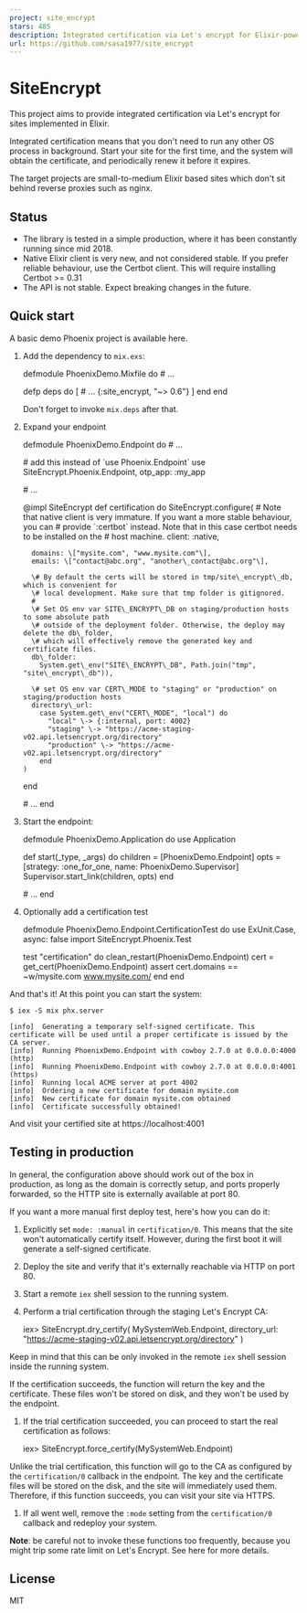 ```yaml
---
project: site_encrypt
stars: 485
description: Integrated certification via Let's encrypt for Elixir-powered sites 
url: https://github.com/sasa1977/site_encrypt
---
```


SiteEncrypt
===========

This project aims to provide integrated certification via Let's encrypt for sites implemented in Elixir.

Integrated certification means that you don't need to run any other OS process in background. Start your site for the first time, and the system will obtain the certificate, and periodically renew it before it expires.

The target projects are small-to-medium Elixir based sites which don't sit behind reverse proxies such as nginx.

Status
------

-   The library is tested in a simple production, where it has been constantly running since mid 2018.
-   Native Elixir client is very new, and not considered stable. If you prefer reliable behaviour, use the Certbot client. This will require installing Certbot >= 0.31
-   The API is not stable. Expect breaking changes in the future.

Quick start
-----------

A basic demo Phoenix project is available here.

1.  Add the dependency to `mix.exs`:
    
    defmodule PhoenixDemo.Mixfile do
      \# ...
    
      defp deps do
        \[
          \# ...
          {:site\_encrypt, "~> 0.6"}
        \]
      end
    end
    
    Don't forget to invoke `mix.deps` after that.
    
2.  Expand your endpoint
    
    defmodule PhoenixDemo.Endpoint do
      \# ...
    
      \# add this instead of \`use Phoenix.Endpoint\`
      use SiteEncrypt.Phoenix.Endpoint, otp\_app: :my\_app
    
      \# ...
    
      @impl SiteEncrypt
      def certification do
        SiteEncrypt.configure(
          \# Note that native client is very immature. If you want a more stable behaviour, you can
          \# provide \`:certbot\` instead. Note that in this case certbot needs to be installed on the
          \# host machine.
          client: :native,
    
          domains: \["mysite.com", "www.mysite.com"\],
          emails: \["contact@abc.org", "another\_contact@abc.org"\],
    
          \# By default the certs will be stored in tmp/site\_encrypt\_db, which is convenient for
          \# local development. Make sure that tmp folder is gitignored.
          #
          \# Set OS env var SITE\_ENCRYPT\_DB on staging/production hosts to some absolute path
          \# outside of the deployment folder. Otherwise, the deploy may delete the db\_folder,
          \# which will effectively remove the generated key and certificate files.
          db\_folder:
            System.get\_env("SITE\_ENCRYPT\_DB", Path.join("tmp", "site\_encrypt\_db")),
    
          \# set OS env var CERT\_MODE to "staging" or "production" on staging/production hosts
          directory\_url:
            case System.get\_env("CERT\_MODE", "local") do
              "local" \-> {:internal, port: 4002}
              "staging" \-> "https://acme-staging-v02.api.letsencrypt.org/directory"
              "production" \-> "https://acme-v02.api.letsencrypt.org/directory"
            end
        )
      end
    
      \# ...
    end
    
3.  Start the endpoint:
    
    defmodule PhoenixDemo.Application do
      use Application
    
      def start(\_type, \_args) do
        children \= \[PhoenixDemo.Endpoint\]
        opts \= \[strategy: :one\_for\_one, name: PhoenixDemo.Supervisor\]
        Supervisor.start\_link(children, opts)
      end
    
      \# ...
    end
    
4.  Optionally add a certification test
    
    defmodule PhoenixDemo.Endpoint.CertificationTest do
      use ExUnit.Case, async: false
      import SiteEncrypt.Phoenix.Test
    
      test "certification" do
        clean\_restart(PhoenixDemo.Endpoint)
        cert \= get\_cert(PhoenixDemo.Endpoint)
        assert cert.domains \== ~w/mysite.com www.mysite.com/
      end
    end
    

And that's it! At this point you can start the system:

```
$ iex -S mix phx.server

[info]  Generating a temporary self-signed certificate. This certificate will be used until a proper certificate is issued by the CA server.
[info]  Running PhoenixDemo.Endpoint with cowboy 2.7.0 at 0.0.0.0:4000 (http)
[info]  Running PhoenixDemo.Endpoint with cowboy 2.7.0 at 0.0.0.0:4001 (https)
[info]  Running local ACME server at port 4002
[info]  Ordering a new certificate for domain mysite.com
[info]  New certificate for domain mysite.com obtained
[info]  Certificate successfully obtained!
```

And visit your certified site at https://localhost:4001

Testing in production
---------------------

In general, the configuration above should work out of the box in production, as long as the domain is correctly setup, and ports properly forwarded, so the HTTP site is externally available at port 80.

If you want a more manual first deploy test, here's how you can do it:

1.  Explicitly set `mode: :manual` in `certification/0`. This means that the site won't automatically certify itself. However, during the first boot it will generate a self-signed certificate.
    
2.  Deploy the site and verify that it's externally reachable via HTTP on port 80.
    
3.  Start a remote `iex` shell session to the running system.
    
4.  Perform a trial certification through the staging Let's Encrypt CA:
    
    iex\> SiteEncrypt.dry\_certify(
           MySystemWeb.Endpoint,
           directory\_url: "https://acme-staging-v02.api.letsencrypt.org/directory"
         )
    

Keep in mind that this can be only invoked in the remote `iex` shell session inside the running system.

If the certification succeeds, the function will return the key and the certificate. These files won't be stored on disk, and they won't be used by the endpoint.

1.  If the trial certification succeeded, you can proceed to start the real certification as follows:
    
    iex\> SiteEncrypt.force\_certify(MySystemWeb.Endpoint)
    

Unlike the trial certification, this function will go to the CA as configured by the `certification/0` callback in the endpoint. The key and the certificate files will be stored on the disk, and the site will immediately used them. Therefore, if this function succeeds, you can visit your site via HTTPS.

1.  If all went well, remove the `:mode` setting from the `certification/0` callback and redeploy your system.

**Note**: be careful not to invoke these functions too frequently, because you might trip some rate limit on Let's Encrypt. See here for more details.

License
-------

MIT
